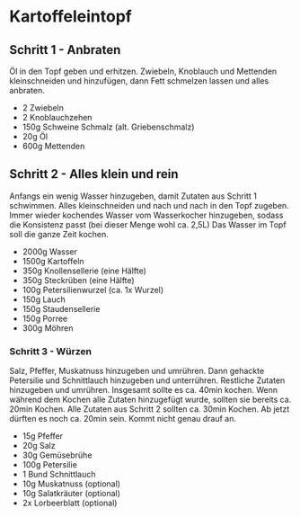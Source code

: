 # Kartoffeleintopf

## Schritt 1 - Anbraten

Öl in den Topf geben und erhitzen. Zwiebeln, Knoblauch und Mettenden kleinschneiden und hinzufügen, dann Fett schmelzen lassen und alles anbraten.

- 2 Zwiebeln
- 2 Knoblauchzehen
- 150g Schweine Schmalz (alt. Griebenschmalz)
- 20g Öl
- 600g Mettenden

## Schritt 2 - Alles klein und rein

Anfangs ein wenig Wasser hinzugeben, damit Zutaten aus Schritt 1 schwimmen. Alles kleinschneiden und nach und nach in den Topf zugeben. Immer wieder kochendes Wasser vom Wasserkocher hinzugeben, sodass die Konsistenz passt (bei dieser Menge wohl ca. 2,5L) Das Wasser im Topf soll die ganze Zeit kochen.

- 2000g Wasser
- 1500g Kartoffeln
- 350g Knollensellerie (eine Hälfte)
- 350g Steckrüben (eine Hälfte)
- 100g Petersilienwurzel (ca. 1x Wurzel)
- 150g Lauch
- 150g Staudensellerie
- 150g Porree
- 300g Möhren

### Schritt 3 - Würzen

Salz, Pfeffer, Muskatnuss hinzugeben und umrühren. Dann gehackte Petersilie und Schnittlauch hinzugeben und unterrühren. Restliche Zutaten hinzugeben und umrühren. Insgesamt sollte es ca. 40min kochen. Wenn während dem Kochen alle Zutaten hinzugefügt wurde, sollten sie bereits ca. 20min Kochen. Alle Zutaten aus Schritt 2 sollten ca. 30min Kochen. Ab jetzt dürften es noch ca. 20min sein. Kommt nicht genau drauf an.

- 15g Pfeffer
- 20g Salz
- 30g Gemüsebrühe
- 100g Petersilie
- 1 Bund Schnittlauch
- 10g Muskatnuss (optional)
- 10g Salatkräuter (optional)
- 2x Lorbeerblatt (optional)
